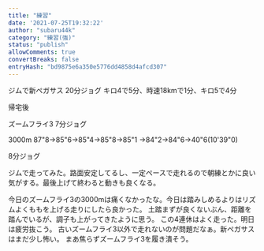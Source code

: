 ```yaml
---
title: "練習"
date: '2021-07-25T19:32:22'
author: "subaru44k"
category: "練習(強)"
status: "publish"
allowComments: true
convertBreaks: false
entryHash: "bd9875e6a350e5776dd4858d4afcd307"
---
```

ジムで新ペガサス
20分ジョグ
キロ4で5分、時速18kmで1分、キロ5で4分

帰宅後<div>ズームフライ3
7分ジョグ

3000m
87"8→85"6→85"4→85"8→85"1
→84"2→84"6→40"6(10'39"0)

8分ジョグ</div><div>
ジムで走ってみた。路面安定してるし、一定ペースで走れるので朝練とかに良い気がする。最後上げて終わると動きも良くなる。</div><div>
</div><div>今日のズームフライ3の3000mは痛くなかったな。今日は踏みしめるよりはリズムよくももを上げる走りにしたら良かった。
土踏まずが良くないぶん、距離を踏んでいるが、調子も上がってきたように思う。
この4連休はよく走った。明日は疲労抜こう。
古いズームフライ3以外で走れないのが問題だなぁ。新ペガサスはまだ少し怖い。
まあ焦らずズームフライ3を履き潰そう。</div>
